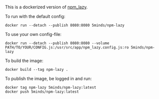 This is a dockerized version of [npm_lazy](https://github.com/mixu/npm_lazy).

To run with the default config:

```
docker run --detach --publish 8080:8080 5minds/npm-lazy
```

To use your own config-file:

```
docker run --detach --publish 8080:8080 --volume PATH/TO/YOUR/CONFIG.js:/usr/src/app/npm_lazy.config.js:ro 5minds/npm-lazy
```

To build the image:

```
docker build --tag npm-lazy .
```

To publish the image, be logged in and run:

```
docker tag npm-lazy 5minds/npm-lazy:latest
docker push 5minds/npm-lazy:latest
```
